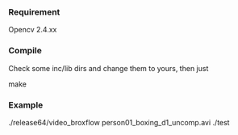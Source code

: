 ### Requirement
Opencv 2.4.xx

### Compile
Check some inc/lib dirs and change them to yours, then just

make

### Example
./release64/video_broxflow person01_boxing_d1_uncomp.avi  ./test
